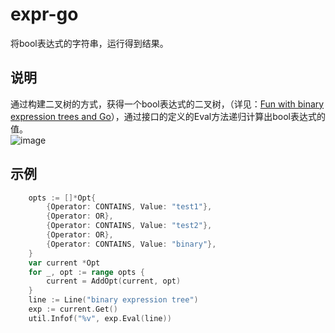 # expr-go
将bool表达式的字符串，运行得到结果。

## 说明
通过构建二叉树的方式，获得一个bool表达式的二叉树，（详见：[Fun with binary expression trees and Go](https://alexkappa.com/fun-with-tree-structures-and-go-interfaces)），通过接口的定义的Eval方法递归计算出bool表达式的值。  
![image](./images/binary_expression_tree_example-2.png,"binary_expression_tree")  


## 示例
```go
    opts := []*Opt{
		{Operator: CONTAINS, Value: "test1"},
		{Operator: OR},
		{Operator: CONTAINS, Value: "test2"},
		{Operator: OR},
		{Operator: CONTAINS, Value: "binary"},
	}
	var current *Opt
	for _, opt := range opts {
		current = AddOpt(current, opt)
	}
	line := Line("binary expression tree")
	exp := current.Get()
	util.Infof("%v", exp.Eval(line))
```

